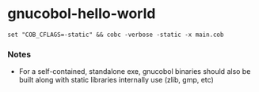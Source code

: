 gnucobol-hello-world
====================
```
set "COB_CFLAGS=-static" && cobc -verbose -static -x main.cob
```
### Notes
- For a self-contained, standalone exe, gnucobol binaries should also be built along with static libraries internally use (zlib, gmp, etc)

